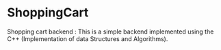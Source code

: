 # ShoppingCart
Shopping cart backend : This is a simple backend implemented using the C++ (Implementation of data Structures and Algorithms). 
